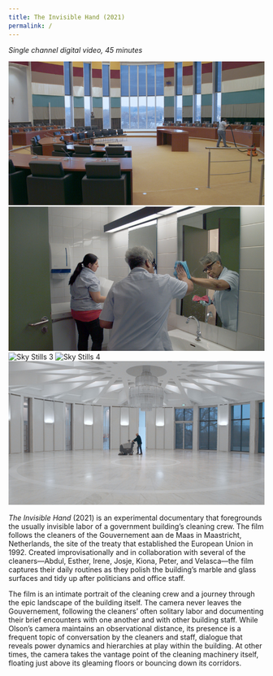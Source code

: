 ```yaml
---
title: The Invisible Hand (2021)
permalink: /
---
```


*Single channel digital video, 45 minutes*

<img src="/assets/The Invisible Hand 1.jpg" alt="Sky Stills 1" />

<img src="/assets/The Invisible Hand 2.jpg" alt="Sky Stills 2" />

<img src="/assets/The Invisible Hand 3.jpg" alt="Sky Stills 3"  />

<img src="/assets/The Invisible Hand 4.jpg" alt="Sky Stills 4" />

<img src="/assets/The Invisible Hand 5.jpg" alt="Sky Stills 5" />

*The Invisible Hand* (2021) is an experimental documentary  that foregrounds the usually invisible labor of a government building’s  cleaning crew. The film follows the cleaners of the Gouvernement aan de  Maas in Maastricht, Netherlands, the site of the treaty that established the European Union in 1992. Created improvisationally and in  collaboration with several of the cleaners—Abdul, Esther, Irene, Josje,  Kiona, Peter, and Velasca—the film captures their daily routines as they polish the building’s marble and glass surfaces and tidy up after  politicians and office staff. 

The film is an intimate portrait of the cleaning crew and a journey  through the epic landscape of the building itself. The camera never  leaves the Gouvernement, following the cleaners’ often solitary labor  and documenting their brief encounters with one another and with other  building staff. While Olson’s camera maintains an observational  distance, its presence is a frequent topic of conversation by the  cleaners and staff, dialogue that reveals power dynamics and hierarchies at play within the building. At other times, the camera takes the  vantage point of the cleaning machinery itself, floating just above its  gleaming floors or bouncing down its corridors.
